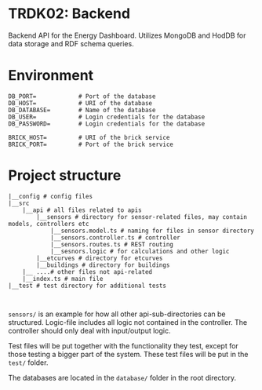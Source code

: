 # TRDK02: Backend

Backend API for the Energy Dashboard. Utilizes MongoDB and HodDB for data storage and RDF schema queries.

# Environment

```
DB_PORT=            # Port of the database
DB_HOST=            # URI of the database
DB_DATABASE=        # Name of the database
DB_USER=            # Login credentials for the database
DB_PASSWORD=        # Login credentials for the database

BRICK_HOST=         # URI of the brick service
BRICK_PORT=         # Port of the brick service
```
# Project structure 

````
|__config # config files
|__src 
    |__api # all files related to apis
        |__sensors # directory for sensor-related files, may contain models, controllers etc
            |__sensors.model.ts # naming for files in sensor directory
            |__sensors.controller.ts # controller
            |__sensors.routes.ts # REST routing
            |__sesnors.logic # for calculations and other logic
        |__etcurves # directory for etcurves 
        |__buildings # directory for buildings
    |__ ....# other files not api-related
    |__index.ts # main file
|__test # test directory for additional tests



````
```sensors/``` is an example for how all other api-sub-directories can be structured. Logic-file includes all logic not contained in 
the controller. The controller should only deal with input/output logic. 

Test files will be put together with the functionality they test, except for those testing a bigger part of the system.
These test files will be put in the ```test/``` folder. 

The databases are located in the ```database/``` folder in the root directory. 
